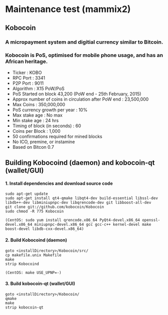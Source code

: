 # Maintenance test (mammix2)

## Kobocoin
### A micropayment system and digitial currency similar to Bitcoin. 
### Kobocoin is PoS, optimised for mobile phone usage, and has an African heritage.


+ Ticker : KOBO
+ RPC Port : 3341
+ P2P Port : 9011
+ Algorithm : X15 PoW/PoS
+ PoS Started on block 43,200 (PoW end - 25th February, 2015)
+ Approx number of coins in circulation after PoW end : 23,500,000
+ Max Coins : 350,000,000
+ PoS currency growth per year : 10%
+ Max stake age : No max
+ Min stake age : 24 hrs
+ Timing of block (in seconds) : 60
+ Coins per Block : 1,000
+ 50 confirmations required for mined blocks
+ No ICO, premine, or instamine
+ Based on Bitcon 0.7

## Building Kobocoind (daemon) and kobocoin-qt (wallet/GUI)


#### 1. Install dependencies and download source code
```
sudo apt-get update
sudo apt-get install qt4-qmake libqt4-dev build-essential libssl-dev libdb++-dev libminiupnpc-dev libqrencode-dev git libboost-all-dev
git clone git://github.com/kobocoin/Kobocoin
sudo chmod -R 775 Kobocoin

(CentOS: sudo yum install qrencode.x86_64 PyQt4-devel.x86_64 openssl-devel.x86_64 miniupnpc-devel.x86_64 gcc gcc-c++ kernel-devel make boost-devel libdb-cxx-devel.x86_64)
```
#### 2. Build Kobocoind (daemon)
```
goto <installDirectory>/Kobocoin/src/
cp makefile.unix Makefile
make
strip Kobocoind

(CentOS: make USE_UPNP=-)
```

#### 3. Build kobocoin-qt (wallet/GUI)
```
goto <installDirectory>/Kobocoin/
qmake
make
strip kobocoin-qt
```
